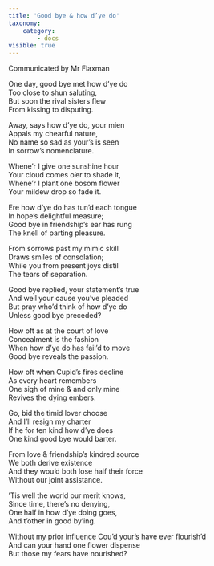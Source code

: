 ```yaml
---
title: 'Good bye & how d’ye do'
taxonomy:
    category:
        - docs
visible: true
---
```


<div class="author">Communicated by Mr Flaxman</div>

One day, good bye met how d’ye do  
Too close to shun saluting,  
But soon the rival sisters flew  
From kissing to disputing.  
  
Away, says how d’ye do, your mien  
Appals my chearful nature,  
No name so sad as your’s is seen  
In sorrow’s nomenclature.  
  
Whene’r I give one sunshine hour  
Your cloud comes o’er to shade it,  
Whene’r I plant one bosom flower  
Your mildew drop so fade it.  
  
Ere how d’ye do has tun’d each tongue  
In hope’s delightful measure;  
Good bye in friendship’s ear has rung  
The knell of parting pleasure.  
  
From sorrows past my mimic skill  
Draws smiles of consolation;  
While you from present joys distil  
The tears of separation.  
  
Good bye replied, your statement’s true  
And well your cause you’ve pleaded  
But pray who’d think of how d’ye do  
Unless good bye preceded?  
  
How oft as at the court of love  
Concealment is the fashion  
When how d’ye do has fail’d to move  
Good bye reveals the passion.  
  
How oft when Cupid’s fires decline  
As every heart remembers  
One sigh of mine & and only mine  
Revives the dying embers.  
  
Go, bid the timid lover choose  
And I’ll resign my charter  
If he for ten kind how d’ye does  
One kind good bye would barter.  
  
From love & friendship’s kindred source  
We both derive existence  
And they wou’d both lose half their force  
Without our joint assistance.  
  
’Tis well the world our merit knows,  
Since time, there’s no denying,  
One half in how d’ye doing goes,  
And t’other in good by’ing.  
  
Without my prior influence
Cou’d your’s have ever flourish’d  
And can your hand one flower dispense  
But those my fears have nourished?